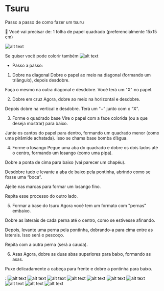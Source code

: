 # Tsuru

Passo a passo de como fazer um tsuru 

📄 Você vai precisar de:
1 folha de papel quadrado (preferencialmente 15x15 cm)


![alt text](imagens/foto1.JPG)


Se quiser você pode colorir também
![alt text](imagens/foto2.JPG)

- Passo a passo:
1. Dobre na diagonal
Dobre o papel ao meio na diagonal (formando um triângulo), depois desdobre.

Faça o mesmo na outra diagonal e desdobre. Você terá um "X" no papel.

2. Dobre em cruz
Agora, dobre ao meio na horizontal e desdobre.

Depois dobre na vertical e desdobre. Terá um “+” junto com o “X”.

3. Forme o quadrado base
Vire o papel com a face colorida (ou a que deseja mostrar) para baixo.

Junte os cantos do papel para dentro, formando um quadrado menor (como uma pirâmide achatada). Isso se chama base bomba d’água.

4. Forme o losango
Pegue uma aba do quadrado e dobre os dois lados até o centro, formando um losango (como uma pipa).

Dobre a ponta de cima para baixo (vai parecer um chapéu).

Desdobre tudo e levante a aba de baixo pela pontinha, abrindo como se fosse uma “boca”.

Ajeite nas marcas para formar um losango fino.

Repita esse processo do outro lado.

5. Formar a base do tsuru
Agora você tem um formato com "pernas" embaixo.

Dobre as laterais de cada perna até o centro, como se estivesse afinando.

Depois, levante uma perna pela pontinha, dobrando-a para cima entre as laterais. Isso será o pescoço.

Repita com a outra perna (será a cauda).

6. Asas
Agora, dobre as duas abas superiores para baixo, formando as asas.

Puxe delicadamente a cabeça para frente e dobre a pontinha para baixo.


:
![alt text](imagens/foto3.JPG)
![alt text](imagens/foto4.JPG)
![alt text](imagens/foto5.JPG)
![alt text](imagens/foto56.JPG)
![alt text](imagens/foto6.JPG)
![alt text](imagens/foto7.JPG)
![alt text](imagens/foto8.JPG)
![alt text](imagens/foto9.JPG)
![alt text](imagens/foto10.JPG)
![alt text](imagens/foto11.JPG)





